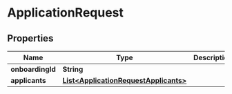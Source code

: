 

# ApplicationRequest

## Properties

Name | Type | Description | Notes
------------ | ------------- | ------------- | -------------
**onboardingId** | **String** |  | 
**applicants** | [**List&lt;ApplicationRequestApplicants&gt;**](ApplicationRequestApplicants.md) |  | 




